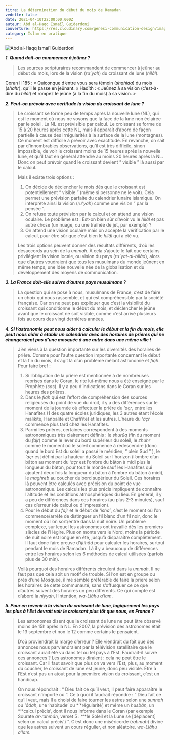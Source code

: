 ```yaml
---
titre: La détermination du début du mois de Ramadan
vedette: false
date: 2021-04-10T22:00:00.000Z
auteur: Abd al-Haqq Ismaïl Guiderdoni
couverture: https://res.cloudinary.com/genesi-communication-design/image/upload/v1604654415/ihei/couvertures/islam-en-pratique-7_v2orqf.jpg
category: Islam en pratique
---
```

![Abd al-Haqq Ismaïl Guiderdoni](https://res.cloudinary.com/genesi-communication-design/image/upload/v1604654777/ihei/couvertures/islam-en-pratique-10_a4ksqu.jpg "Abd al-Haqq Ismaïl Guiderdoni")

***1. Quand doit-on commencer à jeûner&nbsp;?*** 

> Les sources scripturaires recommandent de commencer à jeûner au début du mois, lors de la vision (*ru’yah*) du croissant de lune (*hilâl*).

Coran II 185&nbsp;: «&nbsp;Quiconque d’entre vous sera témoin (*shahida*) du mois (*shahr*), qu’il le passe en jeûnant.&nbsp;» 
Hadîth&nbsp;: «&nbsp;Jeûnez à sa vision (c’est-à-dire du *hilâl*) et rompez le jeûne (à la fin du mois) à sa vision.&nbsp;» 

***2. Peut-on prévoir avec certitude la vision du croissant de lune&nbsp;?*** 

> Le croissant se forme peu de temps après la nouvelle lune (NL), qui est le moment où nous ne voyons que la face de la lune non éclairée par le soleil. La NL est prévisible par calcul. Le croissant se forme de 15 à 20 heures après cette NL, mais il apparaît d’abord de façon partielle à cause des irrégularités à la surface de la lune (montagnes). Ce moment est difficile à prévoir avec exactitude. En revanche, on sait par d’innombrables observations, qu’il est très difficile, sinon impossible, de voir le croissant moins de 15 heures après la nouvelle lune, et qu’il faut en général attendre au moins 20 heures après la NL. Donc on peut prévoir quand le croissant devient “&nbsp;visible&nbsp;” là aussi par le calcul. 
>
> Mais il existe trois options&nbsp;: 
>
> 1. On décide de déclencher le mois dès que le croissant est potentiellement “&nbsp;visible&nbsp;” (même si personne ne le voit). Cela permet une prévision parfaite du calendrier lunaire islamique. On interprète ainsi la vision (*ru’yah*) comme une vision “&nbsp;par la pensée&nbsp;”. 
> 2. On refuse toute prévision par le calcul et on attend une vision oculaire. Le problème est&nbsp;: Est-on bien sûr d’avoir vu le *hilâl* et pas autre chose (un nuage, ou une traînée de jet, par exemple)&nbsp;? 
> 3. On attend une vision oculaire mais on accepte la vérification par le calcul, pour être sûr que c’est bien le *hilâl* qui a été vu. 
>
> Les trois options peuvent donner des résultats différents, d’où les désaccords au sein de la *ummah*. À cela s’ajoute le fait que certains privilégient la vision locale, ou vision du pays (*ru’yat-al-bilâd*), alors que d’autres voudraient que tous les musulmans du monde jeûnent en même temps, une idée nouvelle née de la globalisation et du développement des moyens de communication.

***3. La France doit-elle suivre d’autres pays musulmans&nbsp;?*** 

> La question qui se pose à nous, musulmans de France, c’est de faire un choix qui nous rassemble, et qui est compréhensible par la société française. Car on ne peut pas expliquer que c’est la visibilité du croissant qui conditionne le début du mois, et déclencher le jeûne avant que le croissant ne soit visible, comme c’est arrivé plusieurs fois au cours des vingt dernières années.

***4. Si l’astronomie peut nous aider à calculer le début et la fin du mois, elle peut nous aider à établir un calendrier avec des horaires de prières qui ne changeraient pas d’une mosquée à une autre dans une même ville&nbsp;!*** 

> J’en viens à la question importante sur les diversités des horaires de prière. Comme pour l’autre question importante concernant le début et la fin du mois, il s’agit là d’un problème mêlant astronomie et *fiqh*. Pour faire bref&nbsp;: 
>
> 1. Si l’obligation de la prière est mentionnée à de nombreuses reprises dans le Coran, le rite lui-même nous a été enseigné par le Prophète (*sas*). Il y a peu d’indications dans le Coran sur les heures des prières. 
> 2. Dans le *fiqh* qui est l’effort de compréhension des sources religieuses du point de vue du droit, il y a des différences sur le moment de la journée où effectuer la prière du *‘açr*, entre les Hanafites (1 des quatre écoles juridiques, les 3 autres étant l’école malikite, Hanbalite et Chafi’îte) et les autres. L’heure du *‘açr* commence plus tard chez les Hanafites. 
> 3. Parmi les prières, certaines correspondent à des moments astronomiques très clairement définis&nbsp;: le *shurûq* (fin du moment du *fajr*) comme le lever du bord supérieur du soleil, le *zhuhr* comme le moment où le soleil commence à redescendre (donc quand le bord Est du soleil a passé le méridien, “&nbsp;plein Sud&nbsp;” ), le *‘açr* est défini par la hauteur du Soleil sur l’horizon (l’ombre d’un bâton au moment du *‘açr* est l’ombre du bâton à midi plus la longueur du bâton, pour tout le monde sauf les Hanafites qui ajoutent deux fois la longueur du bâton à l’ombre du bâton à midi), le *maghreb* au coucher du bord supérieur du Soleil. Ces horaires là peuvent être calculés avec précision du point de vue astronomique. Les calculs les plus précis impliquent de connaître l’altitude et les conditions atmosphériques du lieu. En général, il y a peu de différences dans ces horaires (au plus 2-3 minutes), sauf cas d’erreur (de calcul ou d’impression). 
> 4. Pour le début du *fajr* et le début de *‘isha’*, c’est le moment où l’on commence/arrête de distinguer un fil blanc d’un fil noir, donc le moment où l’on sort/entre dans la nuit noire. Un problème complexe, sur lequel les astronomes ont travaillé dès les premiers siècles de l’Hégire. Plus on monte vers le Nord, moins la période de nuit noire est longue en été, jusqu’à disparaître complètement. Il faut donc faire preuve d’*ijtihâd* pour calculer les horaires, surtout pendant le mois de Ramadan. Là il y a beaucoup de différences entre les horaires selon les 6 méthodes de calcul utilisées (parfois plus de 30 min). 
>
> Voilà pourquoi des horaires différents circulent dans la *ummah*. Il ne faut pas que cela soit un motif de trouble. Si l’on est en groupe ou près d’une Mosquée, il me semble préférable de faire la prière selon les horaires de cette communauté, sans s’offusquer ce ce que d’autres suivent des horaires un peu différents. Ce qui compte est d’abord la *niyyah*, l’intention, *wa-Llâhu a‘lam*.

***5. Pour en revenir à la vision du croissant de lune, logiquement les pays les plus à l’Est devrait voir le croissant plus tôt que nous, en France&nbsp;?*** 

> Les astronomes disent que la croissant de lune ne peut être observé moins de 15h après la NL. En 2007, la prévision des astronomes était le 13 septembre et non le 12 comme certains le pensaient. 
>
> D’où proviendrait la marge d’erreur&nbsp;? Elle viendrait du fait que des annonces nous parviendraient par la télévision satellitaire que le croissant aurait été vu dans tel ou tel pays à l’Est. Faudrait-il suivre ces annonces&nbsp;? Les astronomes diraient&nbsp;: cela ne peut être le croissant. Car il faut savoir que plus on va vers l’Est, plus, au moment du coucher, le croissant de lune est jeune, donc peu visible. Être à l’Est n’est pas un atout pour la première vision du croissant, c’est un handicap. 
>
> On nous répondrait&nbsp;: “&nbsp;Dieu fait ce qu’il veut, Il peut faire apparaître le croissant n’importe où&nbsp;”. Ce à quoi il faudrait répondre&nbsp;: “&nbsp;Dieu fait ce qu’Il veut, mais Il a choisi de faire tourner les astres selon une *sunnah* ou *‘âdah*, une ‘habitude’ ou *‘*régularité’, et même un *husbân*, un *‘*calcul précis’, dont il nous informe dans le Coran (par exemple Sourate *ar-rahmân*, verset 5&nbsp;: *‘*le Soleil et la Lune se \[déplacent] selon un calcul précis’)&nbsp;”. C’est donc une miséricorde (*rahmah*) divine que les astres suivent un cours régulier, et non aléatoire. *wa-Llâhu a‘lam.*